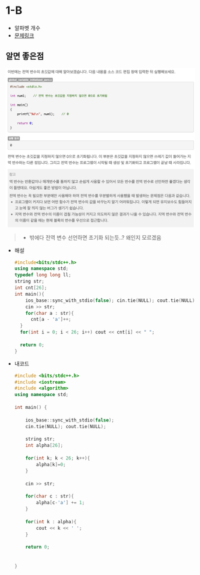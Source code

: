 # 1-B

- 알파벳 개수
- [문제링크](http://boj.kr/1a1898996c8542889b32b4c1b2498dd0)

## 알면 좋은점

<img src='images/2022-06-23-19-27-53.png' />

> - 밖에다 전역 변수 선언하면 초기화 되는듯..? 왜인지 모르겠음

- 해설

  ```c++
  #include<bits/stdc++.h>
  using namespace std;
  typedef long long ll;
  string str;
  int cnt[26];
  int main(){
      ios_base::sync_with_stdio(false); cin.tie(NULL); cout.tie(NULL);
      cin >> str;
      for(char a : str){
        cnt[a - 'a']++;
    }
    for(int i = 0; i < 26; i++) cout << cnt[i] << " ";

    return 0;
  }

  ```

- 내코드

  ```c++
  #include <bits/stdc++.h>
  #include <iostream>
  #include <algorithm>
  using namespace std;

  int main() {

      ios_base::sync_with_stdio(false);
      cin.tie(NULL); cout.tie(NULL);

      string str;
      int alpha[26];

      for(int k; k < 26; k++){
          alpha[k]=0;
      }

      cin >> str;

      for(char c : str){
          alpha[c-'a'] += 1;
      }

      for(int k : alpha){
          cout << k << ' ';
      }

      return 0;


  }
  ```
